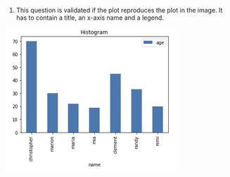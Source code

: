1. This question is validated if the plot reproduces the plot in the image. It has to contain a title, an x-axis name and a legend.

![alt text][logo]

[logo]: ../w1day03_ex1_plot1.png "Bar plot ex1"
